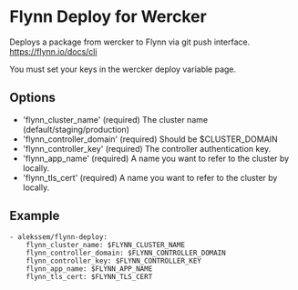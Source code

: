 # Flynn Deploy for Wercker

Deploys a package from wercker to Flynn via git push interface. 
https://flynn.io/docs/cli


You must set your keys in the wercker deploy variable page.

## Options


* 'flynn_cluster_name' (required) The cluster name (default/staging/production)
* 'flynn_controller_domain' (required) Should be $CLUSTER_DOMAIN
* 'flynn_controller_key' (required) The controller authentication key.
* 'flynn_app_name' (required) A name you want to refer to the cluster by locally.
* 'flynn_tls_cert' (required) A name you want to refer to the cluster by locally.

## Example

    - alekssem/flynn-deploy:
        flynn_cluster_name: $FLYNN_CLUSTER_NAME
        flynn_controller_domain: $FLYNN_CONTROLLER_DOMAIN
        flynn_controller_key: $FLYNN_CONTROLLER_KEY
        flynn_app_name: $FLYNN_APP_NAME
        flynn_tls_cert: $FLYNN_TLS_CERT
